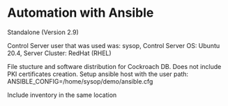 # Automation with Ansible 
Standalone (Version 2.9) 

Control Server user that was used was: sysop,
Control Server OS: Ubuntu 20.4,
Server Cluster: RedHat (RHEL)

File stucture and software distribution for Cockroach DB. Does not include PKI certificates creation.
Setup ansible host with the user path: ANSIBLE_CONFIG=/home/sysop/demo/ansible.cfg

Include inventory in the same location
